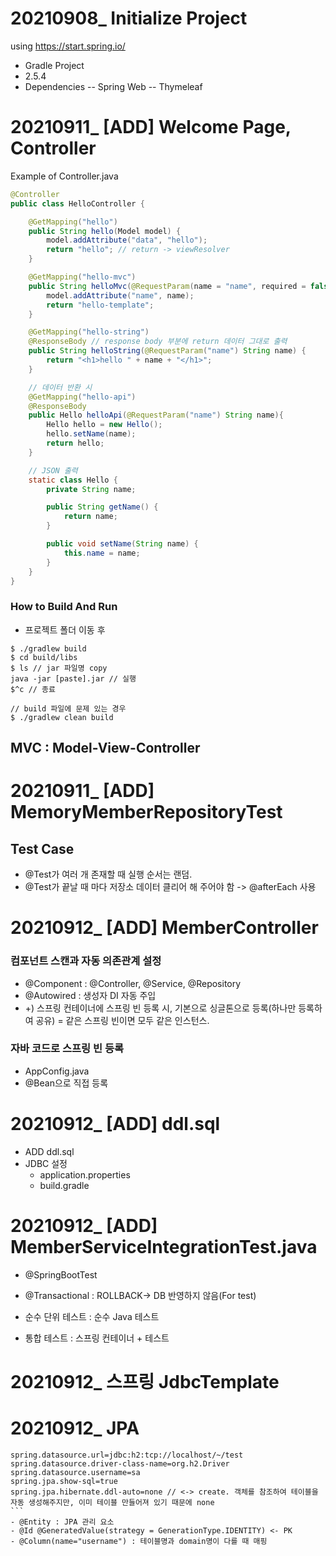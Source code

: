 # 20210908_ Initialize Project
using https://start.spring.io/
- Gradle Project
- 2.5.4
- Dependencies
-- Spring Web
-- Thymeleaf

# 20210911_ [ADD] Welcome Page, Controller

Example of Controller.java
```java
@Controller
public class HelloController {

    @GetMapping("hello")
    public String hello(Model model) {
        model.addAttribute("data", "hello");
        return "hello"; // return -> viewResolver
    }

    @GetMapping("hello-mvc")
    public String helloMvc(@RequestParam(name = "name", required = false) String name, Model model) { // required 기본은 true
        model.addAttribute("name", name);
        return "hello-template";
    }

    @GetMapping("hello-string")
    @ResponseBody // response body 부분에 return 데이터 그대로 출력
    public String helloString(@RequestParam("name") String name) {
        return "<h1>hello " + name + "</h1>";
    }

    // 데이터 반환 시
    @GetMapping("hello-api")
    @ResponseBody
    public Hello helloApi(@RequestParam("name") String name){
        Hello hello = new Hello();
        hello.setName(name);
        return hello;
    }

    // JSON 출력
    static class Hello {
        private String name;

        public String getName() {
            return name;
        }

        public void setName(String name) {
            this.name = name;
        }
    }
}
```

### How to Build And Run
- 프로젝트 폴더 이동 후
```
$ ./gradlew build
$ cd build/libs
$ ls // jar 파일명 copy
java -jar [paste].jar // 실행
$^c // 종료

// build 파일에 문제 있는 경우
$ ./gradlew clean build
```

## MVC : Model-View-Controller

# 20210911_ [ADD] MemoryMemberRepositoryTest
## Test Case
- @Test가 여러 개 존재할 때 실행 순서는 랜덤.
- @Test가 끝날 때 마다 저장소 데이터 클리어 해 주어야 함 -> @afterEach 사용


# 20210912_ [ADD] MemberController

### 컴포넌트 스캔과 자동 의존관계 설정
- @Component : @Controller, @Service, @Repository
- @Autowired : 생성자 DI 자동 주입
- +) 스프링 컨테이너에 스프링 빈 등록 시, 기본으로 싱글톤으로 등록(하나만 등록하여 공유)
   = 같은 스프링 빈이면 모두 같은 인스턴스.

### 자바 코드로 스프링 빈 등록
- AppConfig.java
- @Bean으로 직접 등록

# 20210912_ [ADD] ddl.sql
- ADD ddl.sql
- JDBC 설정
  - application.properties
  - build.gradle

# 20210912_ [ADD] MemberServiceIntegrationTest.java
- @SpringBootTest
- @Transactional : ROLLBACK-> DB 반영하지 않음(For test)

- 순수 단위 테스트 : 순수 Java 테스트
- 통합 테스트 : 스프링 컨테이너 + 테스트

# 20210912_ 스프링 JdbcTemplate

# 20210912_ JPA
````
spring.datasource.url=jdbc:h2:tcp://localhost/~/test
spring.datasource.driver-class-name=org.h2.Driver
spring.datasource.username=sa
spring.jpa.show-sql=true
spring.jpa.hibernate.ddl-auto=none // <-> create. 객체를 참조하여 테이블을 자동 생성해주지만, 이미 테이블 만들어져 있기 때문에 none
```
- @Entity : JPA 관리 요소
- @Id @GeneratedValue(strategy = GenerationType.IDENTITY) <- PK
- @Column(name="username") : 테이블명과 domain명이 다를 때 매핑
